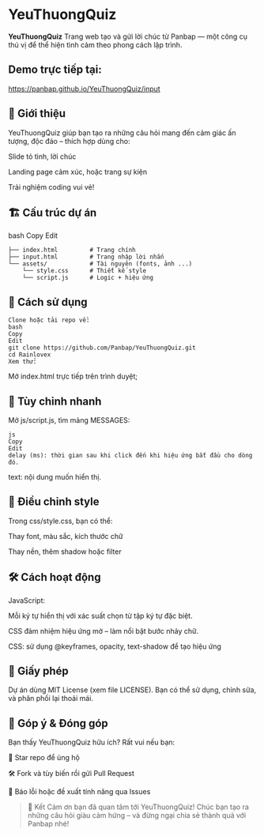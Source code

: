 # YeuThuongQuiz

**YeuThuongQuiz** Trang web tạo và gửi lời chúc từ Panbap — một công cụ thú vị để thể hiện tình cảm theo phong cách lập trình.

## Demo trực tiếp tại:

https://panbap.github.io/YeuThuongQuiz/input

## 🎯 Giới thiệu
YeuThuongQuiz giúp bạn tạo ra những câu hỏi mang đến cảm giác ấn tượng, độc đáo – thích hợp dùng cho:

Slide tỏ tình, lời chúc

Landing page cảm xúc, hoặc trang sự kiện

Trải nghiệm coding vui vẻ!

## 🏗 Cấu trúc dự án
bash
Copy
Edit
```text
├── index.html         # Trang chính 
├── input.html         # Trang nhập lời nhắn
└── assets/            # Tài nguyên (fonts, ảnh ...)
    └── style.css      # Thiết kế style
    └── script.js      # Logic + hiệu ứng
```
## 🚀 Cách sử dụng
```text
Clone hoặc tải repo về:
bash
Copy
Edit
git clone https://github.com/Panbap/YeuThuongQuiz.git
cd Rainlovex
Xem thử:
```
Mở index.html trực tiếp trên trình duyệt;

## 🧩 Tùy chỉnh nhanh
Mở js/script.js, tìm mảng MESSAGES:
```text
js
Copy
Edit
delay (ms): thời gian sau khi click đến khi hiệu ứng bắt đầu cho dòng đó.
```
text: nội dung muốn hiển thị.

## 🎨 Điều chỉnh style
Trong css/style.css, bạn có thể:

Thay font, màu sắc, kích thước chữ

Thay nền, thêm shadow hoặc filter

## 🛠 Cách hoạt động
JavaScript:

Mỗi ký tự hiển thị với xác suất chọn từ tập ký tự đặc biệt.

CSS đảm nhiệm hiệu ứng mờ – làm nổi bật bước nhảy chữ.

CSS: sử dụng @keyframes, opacity, text-shadow để tạo hiệu ứng 

## 📄 Giấy phép
Dự án dùng MIT License (xem file LICENSE).
Bạn có thể sử dụng, chỉnh sửa, và phân phối lại thoải mái.

## 📣 Góp ý & Đóng góp
Bạn thấy YeuThuongQuiz hữu ích? Rất vui nếu bạn:

🌟 Star repo để ủng hộ

🛠 Fork và tùy biến rồi gửi Pull Request

🐛 Báo lỗi hoặc đề xuất tính năng qua Issues

> 👏 Kết
Cảm ơn bạn đã quan tâm tới YeuThuongQuiz! Chúc bạn tạo ra những câu hỏi giàu cảm hứng – và đừng ngại chia sẻ thành quả với Panbap nhé!
